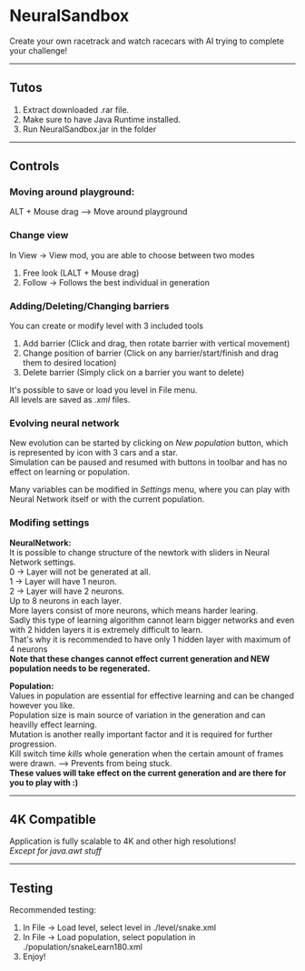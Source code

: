 # NeuralSandbox
Create your own racetrack and watch racecars with AI trying to complete your challenge!  
<hr>

## Tutos
1. Extract downloaded .rar file.
2. Make sure to have Java Runtime installed.
3. Run NeuralSandbox.jar in the folder
<hr>

## Controls
### Moving around playground:
ALT + Mouse drag --> Move around playground

### Change view
In View -> View mod, you are able to choose between two modes  
  1. Free look (LALT + Mouse drag)  
  2. Follow -> Follows the best individual in generation  
  
### Adding/Deleting/Changing barriers
You can create or modify level with 3 included tools  
  1. Add barrier (Click and drag, then rotate barrier with vertical movement)  
  2. Change position of barrier (Click on any barrier/start/finish and drag them to desired location)  
  3. Delete barrier (Simply click on a barrier you want to delete)  

It's possible to save or load you level in File menu.  
All levels are saved as *.xml* files.  

### Evolving neural network
New evolution can be started by clicking on *New population* button, which is represented by icon with 3 cars and a star.  
Simulation can be paused and resumed with buttons in toolbar and has no effect on learning or population.  

Many variables can be modified in *Settings* menu, where you can play with Neural Network itself or with the current population.  

### Modifing settings
**NeuralNetwork:**  
It is possible to change structure of the newtork with sliders in Neural Network settings.  
0 -> Layer will not be generated at all.  
1 -> Layer will have 1 neuron.  
2 -> Layer will have 2 neurons.  
Up to 8 neurons in each layer.  
More layers consist of more neurons, which means harder learing.  
Sadly this type of learning algorithm cannot learn bigger networks and even with 2 hidden layers it is extremely difficult to learn.  
That's why it is recommended to have only 1 hidden layer with maximum of 4 neurons  
**Note that these changes cannot effect current generation and NEW population needs to be regenerated.**

**Population:**  
Values in population are essential for effective learning and can be changed however you like.  
Population size is main source of variation in the generation and can heavilly effect learning.  
Mutation is another really important factor and it is required for further progression.  
Kill switch time *kills* whole generation when the certain amount of frames were drawn. --> Prevents from being stuck.    
**These values will take effect on the current generation and are there for you to play with :)**  
<hr>  

## 4K Compatible
Application is fully scalable to 4K and other high resolutions!  
*Except for java.awt stuff* 
<hr>
  
## Testing
Recommended testing:  
1.  In File -> Load level, select level in ./level/snake.xml  
2.  In File -> Load population, select population in ./population/snakeLearn180.xml  
3.  Enjoy!
